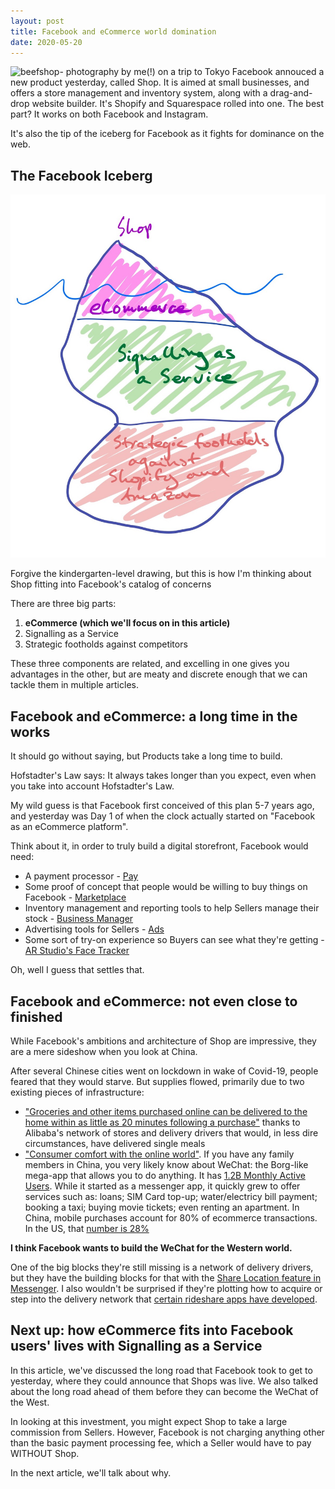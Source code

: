 ```yaml
---
layout: post
title: Facebook and eCommerce world domination
date: 2020-05-20
---
```

![beefshop- photography by me(!) on a trip to Tokyo](/assets/images/DSC04727.jpg)
Facebook annouced a new product yesterday, called Shop. It is aimed at small businesses, and offers a store management and inventory system, along with a drag-and-drop website builder. It's Shopify and Squarespace rolled into one. The best part? It works on both Facebook and Instagram.

It's also the tip of the iceberg for Facebook as it fights for dominance on the web. 

## The Facebook Iceberg
![faceberg](/assets/images/faceberg.jpg)

Forgive the kindergarten-level drawing, but this is how I'm thinking about Shop fitting into Facebook's catalog of concerns

There are three big parts:
1. **eCommerce (which we'll focus on in this article)**
2. Signalling as a Service
3. Strategic footholds against competitors

These three components are related, and excelling in one gives you advantages in the other, but are meaty and discrete enough that we can tackle them in multiple articles.

## Facebook and eCommerce: a long time in the works
It should go without saying, but Products take a long time to build. 

Hofstadter's Law says: It always takes longer than you expect, even when you take into account Hofstadter's Law.

My wild guess is that Facebook first conceived of this plan 5-7 years ago, and yesterday was Day 1 of when the clock actually started on "Facebook as an eCommerce platform". 

Think about it, in order to truly build a digital storefront, Facebook would need:
* A payment processor - [Pay](https://pay.facebook.com/)
* Some proof of concept that people would be willing to buy things on Facebook - [Marketplace](https://about.fb.com/news/2016/10/introducing-marketplace-buy-and-sell-with-your-local-community/)
* Inventory management and reporting tools to help Sellers manage their stock - [Business Manager](https://business.facebook.com/)
* Advertising tools for Sellers - [Ads](https://www.facebook.com/business/ads)
* Some sort of try-on experience so Buyers can see what they're getting - [AR Studio's Face Tracker](https://developers.facebook.com/blog/post/2017/04/18/Introducing-Camera-Effects-Platform/)

Oh, well I guess that settles that.

## Facebook and eCommerce: not even close to finished 
While Facebook's ambitions and architecture of Shop are impressive, they are a mere sideshow when you look at China. 

After several Chinese cities went on lockdown in wake of Covid-19, people feared that they would starve. But supplies flowed, primarily due to two existing pieces of infrastructure:
* ["Groceries and other items purchased online can be delivered to the home within as little as 20 minutes following a purchase"](https://hbr.org/2020/03/delivery-technology-is-keeping-chinese-cities-afloat-through-coronavirus) thanks to Alibaba's network of stores and delivery drivers that would, in less dire circumstances, have delivered single meals
* ["Consumer comfort with the online world"](https://hbr.org/2020/03/delivery-technology-is-keeping-chinese-cities-afloat-through-coronavirus). If you have any family members in China, you very likely know about WeChat: the Borg-like mega-app that allows you to do anything. It has [1.2B Monthly Active Users](https://www.statista.com/statistics/255778/number-of-active-wechat-messenger-accounts/). While it started as a messenger app, it quickly grew to offer services such as: loans; SIM Card top-up; water/electricy bill payment; booking a taxi; buying movie tickets; even renting an apartment. In China, mobile purchases account for 80% of ecommerce transactions. In the US, that [number is 28%](https://www.statista.com/statistics/255778/number-of-active-wechat-messenger-accounts/)

**I think Facebook wants to build the WeChat for the Western world.**

One of the big blocks they're still missing is a network of delivery drivers, but they have the building blocks for that with the [Share Location feature in Messenger](https://about.fb.com/news/2017/03/introducing-live-location-in-messenger/). I also wouldn't be surprised if they're plotting how to acquire or step into the delivery network that [certain rideshare apps have developed](https://www.theverge.com/2020/5/18/21262316/doordash-pizza-profits-venture-capital-the-margins-ranjan-roy). 


## Next up: how eCommerce fits into Facebook users' lives with Signalling as a Service
In this article, we've discussed the long road that Facebook took to get to yesterday, where they could announce that Shops was live. We also talked about the long road ahead of them before they can become the WeChat of the West. 

In looking at this investment, you might expect Shop to take a large commission from Sellers. However, Facebook is not charging anything other than the basic payment processing fee, which a Seller would have to pay WITHOUT Shop. 

In the next article, we'll talk about why. 